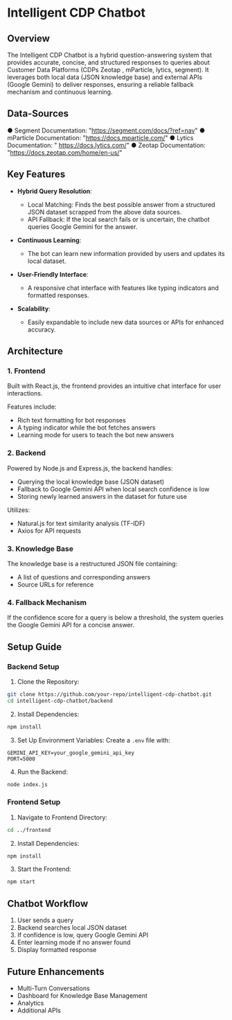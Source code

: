 # Intelligent CDP Chatbot

## Overview
The Intelligent CDP Chatbot is a hybrid question-answering system that provides accurate, concise, and structured responses to queries about Customer Data Platforms (CDPs Zeotap , mParticle, lytics, segment). It leverages both local data (JSON knowledge base) and external APIs (Google Gemini) to deliver responses, ensuring a reliable fallback mechanism and continuous learning.

## Data-Sources
● Segment Documentation: "https://segment.com/docs/?ref=nav"
● mParticle Documentation: "https://docs.mparticle.com/"
● Lytics Documentation: " https://docs.lytics.com/"
● Zeotap Documentation: "https://docs.zeotap.com/home/en-us/"
## Key Features
- **Hybrid Query Resolution**:
  - Local Matching: Finds the best possible answer from a structured JSON dataset scrapped from the above data sources.
  - API Fallback: If the local search fails or is uncertain, the chatbot queries Google Gemini for the answer.

- **Continuous Learning**:
  - The bot can learn new information provided by users and updates its local dataset.

- **User-Friendly Interface**:
  - A responsive chat interface with features like typing indicators and formatted responses.

- **Scalability**:
  - Easily expandable to include new data sources or APIs for enhanced accuracy.

## Architecture
### 1. Frontend
Built with React.js, the frontend provides an intuitive chat interface for user interactions.

Features include:
- Rich text formatting for bot responses
- A typing indicator while the bot fetches answers
- Learning mode for users to teach the bot new answers

### 2. Backend
Powered by Node.js and Express.js, the backend handles:
- Querying the local knowledge base (JSON dataset)
- Fallback to Google Gemini API when local search confidence is low
- Storing newly learned answers in the dataset for future use

Utilizes:
- Natural.js for text similarity analysis (TF-IDF)
- Axios for API requests

### 3. Knowledge Base
The knowledge base is a restructured JSON file containing:
- A list of questions and corresponding answers
- Source URLs for reference

### 4. Fallback Mechanism
If the confidence score for a query is below a threshold, the system queries the Google Gemini API for a concise answer.

## Setup Guide
### Backend Setup
1. Clone the Repository:
```bash
git clone https://github.com/your-repo/intelligent-cdp-chatbot.git
cd intelligent-cdp-chatbot/backend
```

2. Install Dependencies:
```bash
npm install
```

3. Set Up Environment Variables:
Create a `.env` file with:
```env
GEMINI_API_KEY=your_google_gemini_api_key
PORT=5000
```

4. Run the Backend:
```bash
node index.js
```

### Frontend Setup
1. Navigate to Frontend Directory:
```bash
cd ../frontend
```

2. Install Dependencies:
```bash
npm install
```

3. Start the Frontend:
```bash
npm start
```

## Chatbot Workflow
1. User sends a query
2. Backend searches local JSON dataset
3. If confidence is low, query Google Gemini API
4. Enter learning mode if no answer found
5. Display formatted response

## Future Enhancements
- Multi-Turn Conversations
- Dashboard for Knowledge Base Management
- Analytics
- Additional APIs


